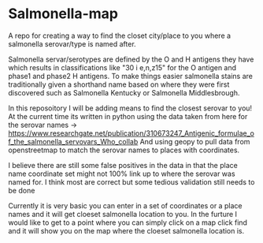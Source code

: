 # Salmonella-map
A repo for creating a way to find the closet city/place to you where a salmonella serovar/type is named after.

Salmonella servar/serotypes are defined by the O and H antigens they have which results in classifications like "30 i e,n,z15" for the O antigen and phase1 and phase2 H antigens.
To make things easier salmonella stains are traditionally given a shorthand name based on where they were first discovered such as Salmonella Kentucky or Salmonella Middlesbrough.

In this reposoitory I will be adding means to find the closest serovar to you!
At the current time its written in python using the data taken from here for the serovar names -> https://www.researchgate.net/publication/310673247_Antigenic_formulae_of_the_salmonella_servovars_Who_collab
And using geopy to pull data from openstreetmap to match the serovar names to places with coordinates.

I believe there are still some false positives in the data in that the place name coordinate set might not 100% link up to where the serovar was named for.
I think most are correct but some tedious validation still needs to be done

Currently it is very basic you can enter in a set of coordinates or a place names and it will get cloeset salmonella location to you.
In the furture I would like to get to a point where you can simply click on a map click find and it will show you on the map where the cloeset salmonella location is.
